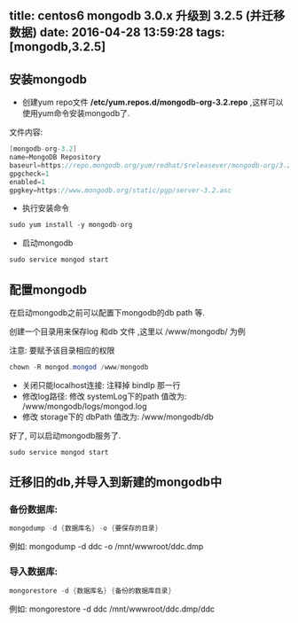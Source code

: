 title: centos6 mongodb 3.0.x 升级到 3.2.5 (并迁移数据)
date: 2016-04-28 13:59:28
tags: [mongodb,3.2.5]
---------------------

## 安装mongodb

* 创建yum repo文件 **/etc/yum.repos.d/mongodb-org-3.2.repo** ,这样可以使用yum命令安装mongodb了.

文件内容:

```java
[mongodb-org-3.2]
name=MongoDB Repository
baseurl=https://repo.mongodb.org/yum/redhat/$releasever/mongodb-org/3.2/x86_64/
gpgcheck=1
enabled=1
gpgkey=https://www.mongodb.org/static/pgp/server-3.2.asc
```

* 执行安装命令

```java
sudo yum install -y mongodb-org
```

* 启动mongodb 

```java
sudo service mongod start
```

## 配置mongodb

在启动mongodb之前可以配置下mongodb的db path 等.

创建一个目录用来保存log 和db 文件 ,这里以 /www/mongodb/ 为例

注意: 要赋予该目录相应的权限  
```java
chown -R mongod.mongod /www/mongodb
```

* 关闭只能localhost连接: 注释掉 bindIp 那一行
* 修改log路径: 修改 systemLog下的path 值改为: /www/mongodb/logs/mongod.log
* 修改 storage下的 dbPath 值改为: /www/mongodb/db

好了, 可以启动mongodb服务了.

```java
sudo service mongod start
```

## 迁移旧的db,并导入到新建的mongodb中

### 备份数据库:
```java
mongodump -d {数据库名} -o {要保存的目录}
```
例如:
mongodump -d ddc -o /mnt/wwwroot/ddc.dmp

### 导入数据库:
```java
mongorestore -d {数据库名} {备份的数据库目录}
```
例如:
mongorestore -d ddc /mnt/wwwroot/ddc.dmp/ddc

